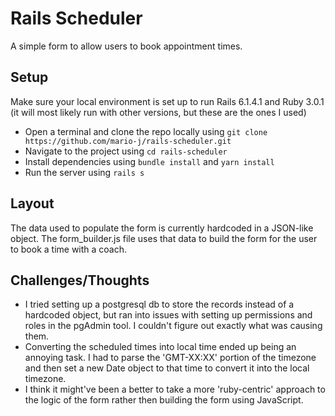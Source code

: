 # Rails Scheduler

A simple form to allow users to book appointment times.

## Setup

Make sure your local environment is set up to run Rails 6.1.4.1 and Ruby 3.0.1 (it will most likely run with other versions, but these are the ones I used)

 - Open a terminal and clone the repo locally using ```git clone https://github.com/mario-j/rails-scheduler.git```
 - Navigate to the project using ```cd rails-scheduler```
 - Install dependencies using ```bundle install``` and ```yarn install```
 - Run the server using ```rails s```

## Layout

The data used to populate the form is currently hardcoded in a JSON-like object. The form_builder.js file uses that data to build the form for the user to book a time with a coach.

## Challenges/Thoughts

- I tried setting up a postgresql db to store the records instead of a hardcoded object, but ran into issues with setting up permissions and roles in the pgAdmin tool. I couldn't figure out exactly what was causing them.
- Converting the scheduled times into local time ended up being an annoying task. I had to parse the 'GMT-XX:XX' portion of the timezone and then set a new Date object to that time to convert it into the local timezone. 
- I think it might've been a better to take a more 'ruby-centric' approach to the logic of the form rather then building the form using JavaScript. 
